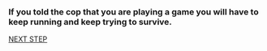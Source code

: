 ### If you told the cop that you are playing a game you will have to keep running and keep trying to survive.

   
[NEXT STEP](Taxi.md)